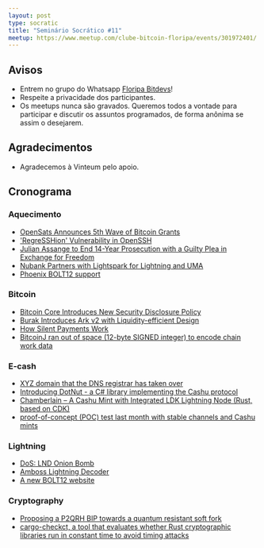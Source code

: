 ```yaml
---
layout: post
type: socratic
title: "Seminário Socrático #11"
meetup: https://www.meetup.com/clube-bitcoin-floripa/events/301972401/
---
```


## Avisos

- Entrem no grupo do Whatsapp [Floripa Bitdevs](https://chat.whatsapp.com/FCQNp71ayTv4U1LNDDowXh)!
- Respeite a privacidade dos participantes.
- Os meetups nunca são gravados. Queremos todos a vontade para participar e discutir os assuntos programados, de forma anônima se assim o desejarem.

## Agradecimentos

- Agradecemos à Vinteum pelo apoio.

## Cronograma

### Aquecimento
- [OpenSats Announces 5th Wave of Bitcoin Grants](https://www.nobsbitcoin.com/opensats-announces-5th-wave-of-bitcoin-grants/)
- ['RegreSSHion' Vulnerability in OpenSSH](https://www.nobsbitcoin.com/regresshion-vulnerability-in-openssh/)
- [Julian Assange to End 14-Year Prosecution with a Guilty Plea in Exchange for Freedom](https://www.nobsbitcoin.com/julian-assange-to-end-12-year-us-prosecution-with-a-guilty-plea-in-exchange-for-freedom/)
- [Nubank Partners with Lightspark for Lightning and UMA](https://www.lightspark.com/news/nubank-announcement)
- [Phoenix BOLT12 support](https://x.com/PhoenixWallet/status/1808547081214439494)

### Bitcoin
- [Bitcoin Core Introduces New Security Disclosure Policy](https://bitcoincore.org/en/security-advisories/)
- [Burak Introduces Ark v2 with Liquidity-efficient Design](https://brqgoo.medium.com/introducing-ark-v2-2e7ab378e87b)
- [How Silent Payments Work](https://medium.com/@ottosch/how-silent-payments-work-41bea907d6b0)
- [BitcoinJ ran out of space (12-byte SIGNED integer) to encode chain work data](https://github.com/bitcoinj/bitcoinj/issues/3410)

### E-cash
- [XYZ domain that the DNS registrar has taken over](https://primal.net/e/note1luc96j5l8dm33zqzly40y9ygfxjfxj2q2qr6264rcna8uzxk4s6ql2ngwg)
- [Introducing DotNut - a C# library implementing the Cashu protocol](https://primal.net/e/nevent1qqstgq3vqcxkcyczjsywdys44d5kl44s9xfrra2fmxmddk7mar3mnjgzyq324q23pmnrlc43djhpdcyjrauwnw5cst3gdrn7vwkk6z9wndv4gkupk6d)
- [Chamberlain – A Cashu Mint with Integrated LDK Lightning Node (Rust, based on CDK)](https://primal.net/e/note1ead5wvfug96ddfd6ddtxay7ak8p0uja005agpawjpmp7xd28x3sqf9mdzs)
- [proof-of-concept (POC) test last month with stable channels and Cashu mints](https://primal.net/e/note14k6pzdkpt6yw7n3tum6zk270kr0wea5f7xtjl3vj6u6qkxuhjzasj44vez)

### Lightning
- [DoS: LND Onion Bomb](https://morehouse.github.io/lightning/lnd-onion-bomb/)
- [Amboss Lightning Decoder](https://amboss.space/lightning-decoder)
- [A new BOLT12 website](https://bolt12.org/)

### Cryptography
- [Proposing a P2QRH BIP towards a quantum resistant soft fork](https://delvingbitcoin.org/t/proposing-a-p2qrh-bip-towards-a-quantum-resistant-soft-fork/956)
- [cargo-checkct, a tool that evaluates whether Rust cryptographic libraries run in constant time to avoid timing attacks](https://www.ledger.com/blog-cargo-checkct-our-home-made-tool-guarding-against-timing-attacks-is-now-open-source)

